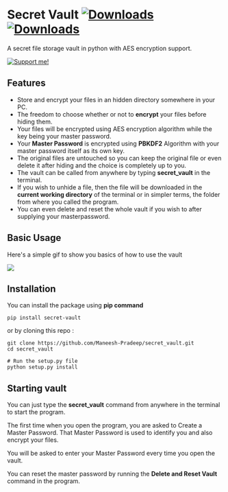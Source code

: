 # Secret Vault [![Downloads](https://static.pepy.tech/personalized-badge/secret-vault?period=total&units=international_system&left_color=black&right_color=orange&left_text=Total-Downloads)](https://pepy.tech/project/secret-vault) [![Downloads](https://static.pepy.tech/personalized-badge/secret-vault?period=month&units=international_system&left_color=black&right_color=orange&left_text=Downloads/month)](https://pepy.tech/project/secret-vault)
A secret file storage vault in python with AES encryption support. 


[![Support me!](https://www.buymeacoffee.com/assets/img/custom_images/orange_img.png)](https://www.buymeacoffee.com/maneeshpradeep)

## Features
* Store and encrypt your files in an hidden directory somewhere in your PC.
* The freedom to choose whether or not to **encrypt** your files before hiding them.
* Your files will be encrypted using AES encryption algorithm while the key being your master password.
* Your **Master Password** is encrypted using **PBKDF2** Algorithm with your master password itself as its own key.
* The original files are untouched so you can keep the original file or even delete it after hiding and the choice is completely up to you.
* The vault can be called from anywhere by typing **secret_vault** in the terminal.
* If you wish to unhide a file, then the file will be downloaded in the **current working directory** of the terminal or in simpler terms, the folder from where you called the program.
* You can even delete and reset the whole vault if you wish to after supplying your masterpassword.

## Basic Usage
Here's a simple gif to show you basics of how to use the vault


![](https://i.imgur.com/w0YRsDb.gif)

## Installation
You can install the package using **pip command**
```
pip install secret-vault
```

or by cloning this repo : 
```
git clone https://github.com/Maneesh-Pradeep/secret_vault.git
cd secret_vault

# Run the setup.py file
python setup.py install
```

## Starting vault
You can just type the **secret_vault** command from anywhere in the terminal to start the program.

The first time when you open the program, you are asked to Create a Master Password.
That Master Password is used to identify you and also encrypt your files.

You will be asked to enter your Master Password every time you open the vault.

You can reset the master password by running the **Delete and Reset Vault** command in the program.
